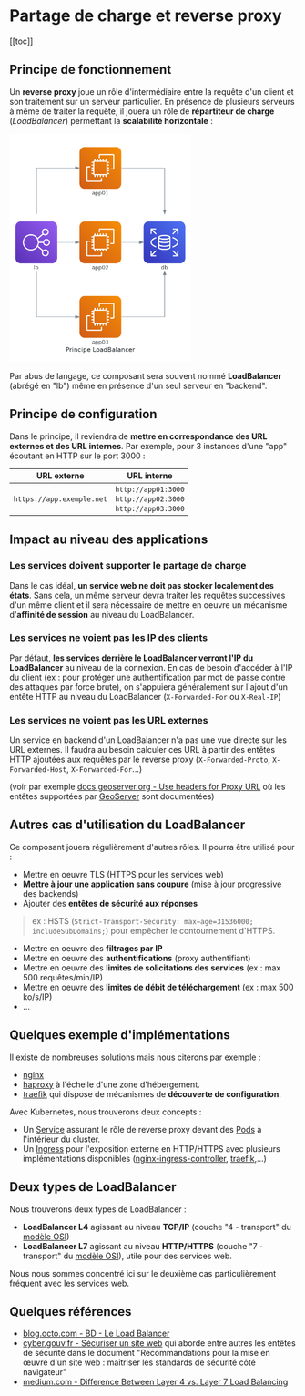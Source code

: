# Partage de charge et reverse proxy

[[toc]]

## Principe de fonctionnement

Un **reverse proxy** joue un rôle d'intermédiaire entre la requête d'un client et son traitement sur un serveur particulier. En présence de plusieurs serveurs à même de traiter la requête, il jouera un rôle de **répartiteur de charge** (*LoadBalancer*) permettant la **scalabilité horizontale** :

<div class="center">
    <img alt="Principe du partage" src="img/principe-lb.png" style="height: 400px" />
</div>

Par abus de langage, ce composant sera souvent nommé **LoadBalancer** (abrégé en "lb") même en présence d'un seul serveur en "backend".

## Principe de configuration

Dans le principe, il reviendra de **mettre en correspondance des URL externes et des URL internes**. Par exemple, pour 3 instances d'une "app" écoutant en HTTP sur le port 3000 :

| URL externe               | URL interne                                                           |
| ------------------------- | --------------------------------------------------------------------- |
| `https://app.exemple.net` | `http://app01:3000`<br />`http://app02:3000`<br />`http://app03:3000` |

## Impact au niveau des applications

### Les services doivent supporter le partage de charge

Dans le cas idéal, **un service web ne doit pas stocker localement des états**. Sans cela, un même serveur devra traiter les requêtes successives d'un même client et il sera nécessaire de mettre en oeuvre un mécanisme d'**affinité de session** au niveau du LoadBalancer.

### Les services ne voient pas les IP des clients

Par défaut, **les services derrière le LoadBalancer verront l'IP du LoadBalancer** au niveau de la connexion. En cas de besoin d'accéder à l'IP du client (ex : pour protéger une authentification par mot de passe contre des attaques par force brute), on s'appuiera généralement sur l'ajout d'un entête HTTP au niveau du LoadBalancer (`X-Forwarded-For` ou `X-Real-IP`)

### Les services ne voient pas les URL externes

Un service en backend d'un LoadBalancer n'a pas une vue directe sur les URL externes. Il faudra au besoin calculer ces URL à partir des entêtes HTTP ajoutées aux requêtes par le reverse proxy (`X-Forwarded-Proto`, `X-Forwarded-Host`, `X-Forwarded-For`...)

(voir par exemple [docs.geoserver.org - Use headers for Proxy URL](https://docs.geoserver.org/stable/en/user/configuration/globalsettings.html#use-headers-for-proxy-url) où les entêtes supportées par [GeoServer](https://geoserver.org/) sont documentées)

## Autres cas d'utilisation du LoadBalancer

Ce composant jouera régulièrement d'autres rôles. Il pourra être utilisé pour :

* Mettre en oeuvre TLS (HTTPS pour les services web)
* **Mettre à jour une application sans coupure** (mise à jour progressive des backends)
* Ajouter des **entêtes de sécurité aux réponses**

> ex : HSTS (`Strict-Transport-Security: max−age=31536000; includeSubDomains;`) pour empêcher le contournement d'HTTPS.

* Mettre en oeuvre des **filtrages par IP**
* Mettre en oeuvre des **authentifications** (proxy authentifiant)
* Mettre en oeuvre des **limites de solicitations des services** (ex : max 500 requêtes/min/IP)
* Mettre en oeuvre des **limites de débit de téléchargement** (ex : max 500 ko/s/IP)
* ...


## Quelques exemple d'implémentations

Il existe de nombreuses solutions mais nous citerons par exemple :

* [nginx](https://docs.nginx.com/nginx/admin-guide/load-balancer/http-load-balancer/)
* [haproxy](https://www.haproxy.com/blog/haproxy-configuration-basics-load-balance-your-servers) à l'échelle d'une zone d'hébergement.
* [traefik](https://doc.traefik.io/traefik/) qui dispose de mécanismes de **découverte de configuration**.

Avec Kubernetes, nous trouverons deux concepts :

* Un [Service](https://kubernetes.io/docs/concepts/services-networking/service/) assurant le rôle de reverse proxy devant des [Pods](https://kubernetes.io/docs/concepts/workloads/pods/) à l'intérieur du cluster.
* Un [Ingress](https://kubernetes.io/docs/concepts/services-networking/ingress/) pour l'exposition externe en HTTP/HTTPS avec plusieurs implémentations disponibles ([nginx-ingress-controller](https://docs.nginx.com/nginx-ingress-controller/), [traefik](https://doc.traefik.io/traefik/providers/kubernetes-ingress/),...)

## Deux types de LoadBalancer

Nous trouverons deux types de LoadBalancer :

* **LoadBalancer L4** agissant au niveau **TCP/IP** (couche "4 - transport" du [modèle OSI](https://fr.wikipedia.org/wiki/Mod%C3%A8le_OSI))
* **LoadBalancer L7** agissant au niveau **HTTP/HTTPS** (couche "7 - transport" du [modèle OSI](https://fr.wikipedia.org/wiki/Mod%C3%A8le_OSI)), utile pour des services web.

Nous nous sommes concentré ici sur le deuxième cas particulièrement fréquent avec les services web.

## Quelques références

* [blog.octo.com - BD - Le Load Balancer](https://blog.octo.com/bd-le-load-balancer/)
* [cyber.gouv.fr - Sécuriser un site web](https://cyber.gouv.fr/publications/securiser-un-site-web) qui aborde entre autres les entêtes de sécurité dans le document "Recommandations pour la mise en œuvre d'un site web : maîtriser les standards de sécurité côté navigateur"
* [medium.com - Difference Between Layer 4 vs. Layer 7 Load Balancing](https://medium.com/@harishramkumar/difference-between-layer-4-vs-layer-7-load-balancing-57464e29ed9f)


